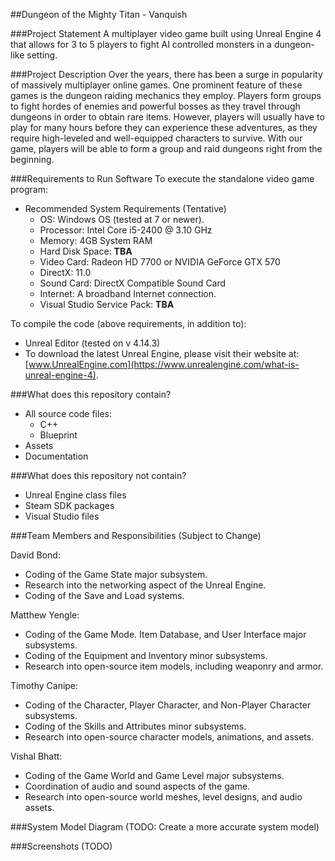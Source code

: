 ##Dungeon of the Mighty Titan - Vanquish

###Project Statement
A multiplayer video game built using Unreal Engine 4 that allows for 3 to 5 players to fight AI controlled monsters in a dungeon-like setting.

###Project Description
Over the years, there has been a surge in popularity of massively multiplayer online games. One prominent feature of these games is the dungeon raiding mechanics they employ. Players form groups to fight hordes of enemies and powerful bosses as they travel through dungeons in order to obtain rare items. However, players will usually have to play for many hours before they can experience these adventures, as they require high-leveled and well-equipped characters to survive. With our game, players will be able to form a group and raid dungeons right from the beginning.

###Requirements to Run Software
To execute the standalone video game program:
 * Recommended System Requirements (Tentative)
    - OS: Windows OS (tested at 7 or newer).
    - Processor: Intel Core i5-2400 @ 3.10 GHz
    - Memory: 4GB System RAM
    - Hard Disk Space: **TBA**
    - Video Card: Radeon HD 7700 or NVIDIA GeForce GTX 570
    - DirectX: 11.0
    - Sound Card: DirectX Compatible Sound Card 
    - Internet: A broadband Internet connection.
    - Visual Studio Service Pack: **TBA**
  
To compile the code (above requirements, in addition to):  
  * Unreal Editor (tested on v 4.14.3)
  * To download the latest Unreal Engine, please visit their website at: [www.UnrealEngine.com](https://www.unrealengine.com/what-is-unreal-engine-4).

###What does this repository contain?
   * All source code files:
       - C++
       - Blueprint
   * Assets 
   * Documentation
  
###What does this repository not contain?   
   * Unreal Engine class files
   * Steam SDK packages
   * Visual Studio files

###Team Members and Responsibilities (Subject to Change)

David Bond: 
  * Coding of the Game State major subsystem. 
  * Research into the networking aspect of the Unreal Engine. 
  * Coding of the Save and Load systems.

Matthew Yengle: 
  * Coding of the Game Mode. Item Database, and User Interface major subsystems. 
  * Coding of the Equipment and Inventory minor subsystems.
  * Research into open-source item models, including weaponry and armor.

Timothy Canipe: 
  * Coding of the Character, Player Character, and Non-Player Character subsystems.
  * Coding of the Skills and Attributes minor subsystems. 
  * Research into open-source character models, animations, and assets.

Vishal Bhatt:
  * Coding of the Game World and Game Level major subsystems. 
  * Coordination of audio and sound aspects of the game. 
  * Research into open-source world meshes, level designs, and audio assets.

###System Model Diagram (TODO: Create a more accurate system model)

###Screenshots (TODO)
